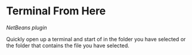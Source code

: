 Terminal From Here
==================
*NetBeans plugin*

Quickly open up a terminal and start of in the folder you have selected or the folder that contains the file you have selected.
